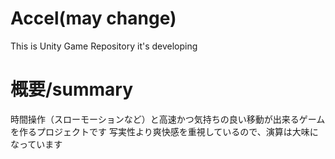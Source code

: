 # Accel(may change)
This is Unity Game Repository it's developing

# 概要/summary
時間操作（スローモーションなど）と高速かつ気持ちの良い移動が出来るゲームを作るプロジェクトです
写実性より爽快感を重視しているので、演算は大味になっています
